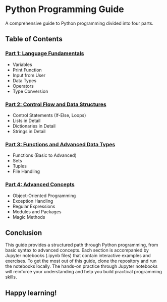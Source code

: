# Python Programming Guide

A comprehensive guide to Python programming divided into four parts.

## Table of Contents

### [Part 1: Language Fundamentals](part1-fundamentals.md)
- Variables
- Print Function
- Input from User
- Data Types
- Operators
- Type Conversion

### [Part 2: Control Flow and Data Structures](part2-control-and-data.md)
- Control Statements (If-Else, Loops)
- Lists in Detail
- Dictionaries in Detail
- Strings in Detail

### [Part 3: Functions and Advanced Data Types](part3-functions-and-data.md)
- Functions (Basic to Advanced)
- Sets
- Tuples
- File Handling

### [Part 4: Advanced Concepts](part4-advanced-concepts.md)
- Object-Oriented Programming
- Exception Handling
- Regular Expressions
- Modules and Packages
- Magic Methods

## Conclusion

This guide provides a structured path through Python programming, from basic syntax to advanced concepts. Each section is accompanied by Jupyter notebooks (.ipynb files) that contain interactive examples and exercises. To get the most out of this guide, clone the repository and run the notebooks locally. The hands-on practice through Jupyter notebooks will reinforce your understanding and help you build practical programming skills.

## Happy learning!
